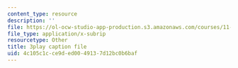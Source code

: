 ```yaml
---
content_type: resource
description: ''
file: https://ol-ocw-studio-app-production.s3.amazonaws.com/courses/11-601-introduction-to-environmental-policy-and-planning-fall-2016/4c105c1cce9ded0049137d12bc0b6baf_oJ7-LI_ex0o.srt
file_type: application/x-subrip
resourcetype: Other
title: 3play caption file
uid: 4c105c1c-ce9d-ed00-4913-7d12bc0b6baf
---
```

